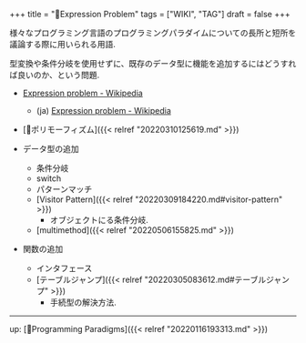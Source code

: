 +++
title = "📝Expression Problem"
tags = ["WIKI", "TAG"]
draft = false
+++

様々なプログラミング言語のプログラミングパラダイムについての長所と短所を議論する際に用いられる用語.

型変換や条件分岐を使用せずに、既存のデータ型に機能を追加するにはどうすれば良いのか、という問題.

-   [Expression problem - Wikipedia](https://en.wikipedia.org/wiki/Expression_problem)
    -   (ja) [Expression problem - Wikipedia](https://ja.wikipedia.org/wiki/Expression_problem)

-   [📝ポリモーフィズム]({{< relref "20220310125619.md" >}})

-   データ型の追加
    -   条件分岐
    -   switch
    -   パターンマッチ
    -   [Visitor Pattern]({{< relref "20220309184220.md#visitor-pattern" >}})
        -   オブジェクトにる条件分岐.
    -   [multimethod]({{< relref "20220506155825.md" >}})
-   関数の追加
    -   インタフェース
    -   [テーブルジャンプ]({{< relref "20220305083612.md#テーブルジャンプ" >}})
        -   手続型の解決方法.

---

up: [📁Programming Paradigms]({{< relref "20220116193313.md" >}})
